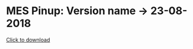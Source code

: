 # MES Pinup: Version name -> 23-08-2018

<a title="click to download" href="https://github.com/manand881/mespinup/raw/master/MES%20Pinup.apk">Click to download</a>
